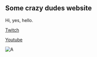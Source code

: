 ## Some crazy dudes website
Hi, yes, hello.

[Twitch](https://twitch.tv/tr3x301)

[Youtube](https://www.youtube.com/channel/UCkqQKVsm-dTMmKf7FgAx0PA)

![A](https://www.publicdomainpictures.net/pictures/290000/velka/cute-pedigree-puppy-dog.jpg)


<!-- [![ImageAltText](ImageAdress)](Link) -->
